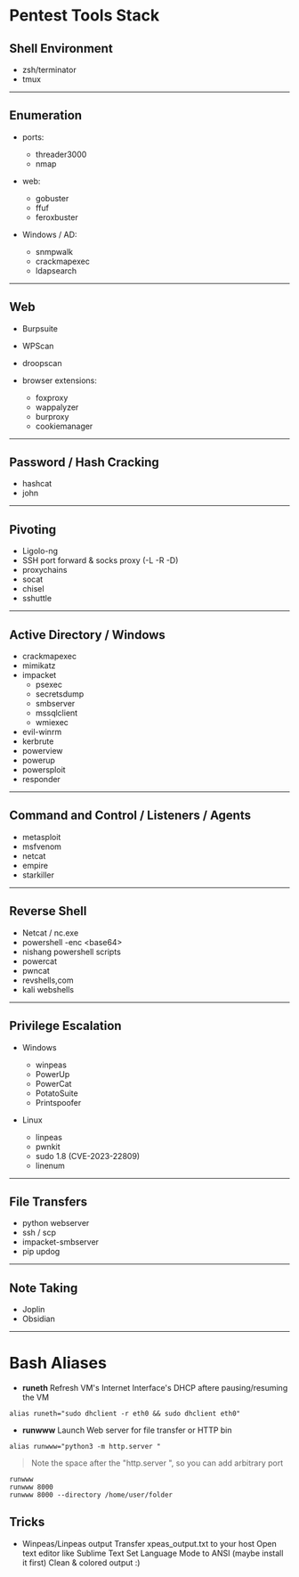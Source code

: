 # Pentest Tools Stack

## Shell Environment
- zsh/terminator
- tmux

---

## Enumeration
- ports:
  - threader3000
  - nmap
	
- web:
  - gobuster
  - ffuf
  - feroxbuster

- Windows / AD:
  - snmpwalk
  - crackmapexec
  - ldapsearch

---

## Web
- Burpsuite
- WPScan
- droopscan

- browser extensions:
  - foxproxy
  - wappalyzer
  - burproxy
  - cookiemanager

---

## Password / Hash Cracking
- hashcat
- john

---

## Pivoting
- Ligolo-ng
- SSH port forward & socks proxy (-L -R -D)
- proxychains
- socat
- chisel
- sshuttle

---

## Active Directory / Windows
- crackmapexec
- mimikatz
- impacket
  - psexec
  - secretsdump
  - smbserver
  - mssqlclient
  - wmiexec	
- evil-winrm
- kerbrute
- powerview
- powerup
- powersploit
- responder

---

## Command and Control / Listeners / Agents
- metasploit
- msfvenom
- netcat
- empire
- starkiller

---

## Reverse Shell
- Netcat / nc.exe
- powershell -enc \<base64>
- nishang powershell scripts
- powercat
- pwncat
- revshells,com
- kali webshells

---

## Privilege Escalation
- Windows
  - winpeas
  - PowerUp
  - PowerCat
  - PotatoSuite 
  - Printspoofer

- Linux
  - linpeas
  - pwnkit
  - sudo 1.8 (CVE-2023-22809)
  - linenum

---

## File Transfers
- python webserver
- ssh / scp
- impacket-smbserver
- pip updog

---

## Note Taking
- Joplin
- Obsidian

---

# Bash Aliases
- **runeth**
Refresh VM's Internet Interface's DHCP aftere pausing/resuming the VM 
```
alias runeth="sudo dhclient -r eth0 && sudo dhclient eth0"
```

- **runwww**
Launch Web server for file transfer or HTTP bin
```
alias runwww="python3 -m http.server "
```
> Note the space after the "http.server ", so you can add arbitrary port
```
runwww
runwww 8000
runwww 8000 --directory /home/user/folder
```

## Tricks
- Winpeas/Linpeas output
Transfer xpeas_output.txt to your host
Open text editor like Sublime Text
Set Language Mode to ANSI (maybe install it first)
Clean & colored output :)
